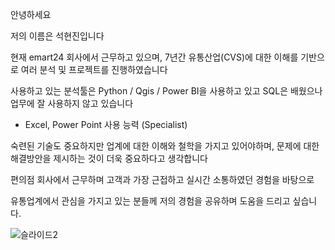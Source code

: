 안녕하세요

저의 이름은 석현진입니다 

현재 emart24 회사에서 근무하고 있으며, 7년간 유통산업(CVS)에 대한 이해를 기반으로 여러 분석 및 프로젝트를 진행하였습니다

사용하고 있는 분석툴은 Python / Qgis / Power BI을 사용하고 있고 SQL은 배웠으나 업무에 잘 사용하지 않고 있습니다
* Excel, Power Point 사용 능력 (Specialist)



숙련된 기술도 중요하지만 업계에 대한 이해와 철학을 가지고 있어야하며, 문제에 대한 해결방안을 제시하는 것이 더욱 중요하다고 생각합니다

편의점 회사에서 근무하며 고객과 가장 근접하고 실시간 소통하였던 경험을 바탕으로 

유통업계에서 관심을 가지고 있는 분들께 저의 경험을 공유하며 도움을 드리고 싶습니다.


![슬라이드2](https://github.com/hyujin89/hyunjin89/assets/147614902/19c7e026-5b19-4dbe-b2e1-722df90d48f0)

